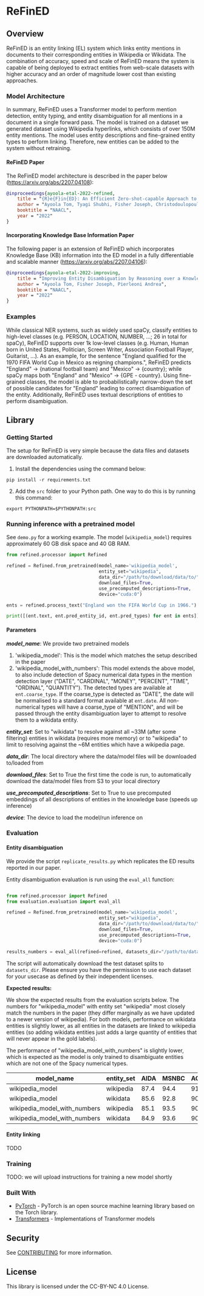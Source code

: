 # ReFinED
## Overview
ReFinED is an entity linking (EL) system which links entity mentions in documents to their corresponding entities in Wikipedia or Wikidata.
The combination of accuracy, speed and scale of ReFinED means the system is capable of being deployed to extract entities from web-scale  datasets with higher accuracy and an order of magnitude lower cost than existing approaches.

### Model Architecture
In summary, ReFinED uses a Transformer model to perform mention detection, entity typing, and entity disambiguation for all mentions in a document in a single forward pass. The model is trained on a dataset we generated dataset using Wikipedia hyperlinks, which consists of over 150M entity mentions. The model uses entity descriptions and fine-grained entity types to perform linking. Therefore, new entities can be added to the system without retraining.

#### ReFinED Paper
The ReFinED model architecture is described in the paper below (https://arxiv.org/abs/2207.04108):
```bibtex
@inproceedings{ayoola-etal-2022-refined,
    title = "{R}e{F}in{ED}: An Efficient Zero-shot-capable Approach to End-to-End Entity Linking",
    author = "Ayoola Tom, Tyagi Shubhi, Fisher Joseph, Christodoulopoulos Christos, Pierleoni Andrea",
    booktitle = "NAACL",
    year = "2022"
}

```
 

#### Incorporating Knowledge Base Information Paper
The following paper is an extension of ReFinED which incorporates Knowledge Base (KB) information into the ED model in a fully differentiable and scalable manner (https://arxiv.org/abs/2207.04106):
```bibtex
@inproceedings{ayoola-etal-2022-improving,
    title = "Improving Entity Disambiguation by Reasoning over a Knowledge Base",
    author = "Ayoola Tom, Fisher Joseph, Pierleoni Andrea",
    booktitle = "NAACL",
    year = "2022"
}
```

### Examples
While classical NER systems, such as widely used spaCy, classify entities to high-level classes (e.g. PERSON, LOCATION, NUMBER, ...; 26 in total for spaCy), ReFinED supports over 1k low-level classes (e.g. Human, Human born in United States, Politician, Screen Writer, Association Football Player, Guitarist, ...). As an example, for the sentence "England qualified for the 1970 FIFA World Cup in Mexico as reigning champions.", ReFinED predicts "England" → {national football team} and "Mexico" → {country}; while spaCy maps both "England" and "Mexico" → {GPE - country}. Using fine-grained classes, the model is able to probabilistically narrow-down the set of possible candidates for "England" leading to correct disambiguation of the entity. Additionally, ReFinED uses textual descriptions of entities to perform disambiguation.

## Library

### Getting Started
The setup for ReFinED is very simple because the data files and datasets are downloaded automatically.
1. Install the dependencies using the command below:
```commandline
pip install -r requirements.txt
```

2. Add the `src` folder to your Python path. One way to do this is by running this command:
```commandline
export PYTHONPATH=$PYTHONPATH:src
```

### Running inference with a pretrained model
See `demo.py` for a working example. The model (`wikipedia_model`) requires approximately 60 GB disk space and 40 GB RAM.
```python
from refined.processor import Refined

refined = Refined.from_pretrained(model_name='wikipedia_model', 
                                  entity_set="wikipedia",
                                  data_dir="/path/to/download/data/to/", 
                                  download_files=True,
                                  use_precomputed_descriptions=True,
                                  device="cuda:0")

ents = refined.process_text("England won the FIFA World Cup in 1966.")

print([(ent.text, ent.pred_entity_id, ent.pred_types) for ent in ents])
```

#### Parameters

***model_name***: We provide two pretrained models
1. 'wikipedia_model': This is the model which matches the setup described in the paper
2. 'wikipedia_model_with_numbers': This model extends the above model, to also include detection of Spacy numerical data types in 
the mention detection layer ("DATE", "CARDINAL", "MONEY", "PERCENT", "TIME", "ORDINAL", "QUANTITY"). The detected types are 
available at ``ent.coarse_type``. If the coarse_type is detected as "DATE", the date will be normalised to a standard 
format available at ``ent.date``. All non-numerical types will have a coarse_type of "MENTION", and will be passed through 
the entity disambiguation layer to attempt to resolve them to a wikidata entity. 

***entity_set***: Set to "wikidata" to resolve against all ~33M (after some filtering) entities in wikidata (requires more memory) or to "wikipedia" to 
limit to resolving against the ~6M entities which have a wikipedia page.

***data_dir***: The local directory where the data/model files will be downloaded to/loaded from

***download_files***: Set to True the first time the code is run, to automatically download the data/model files from S3 to your 
local directory

***use_precomputed_descriptions***: Set to True to use precomputed embeddings of all descriptions of entities 
in the knowledge base (speeds up inference)

***device***: The device to load the model/run inference on


### Evaluation

#### Entity disambiguation
We provide the script `replicate_results.py` which replicates the ED results reported in our paper.

Entity disambiguation evaluation is run using the ``eval_all`` function:

```python

from refined.processor import Refined
from evaluation.evaluation import eval_all

refined = Refined.from_pretrained(model_name='wikipedia_model', 
                                  entity_set="wikipedia",
                                  data_dir="/path/to/download/data/to/", 
                                  download_files=True,
                                  use_precomputed_descriptions=True,
                                  device="cuda:0")

results_numbers = eval_all(refined=refined, datasets_dir="/path/to/datasets", filter_not_in_kb=True, download=True)

```

The script will automatically download the test dataset splits to ``datasets_dir``. Please ensure you have the 
permission to use each dataset for your usecase as defined by their independent licenses. 

**Expected results:**

We show the expected results from the evaluation scripts below. The numbers for "wikipedia_model" with entity set "wikipedia" most closely match 
the numbers in the paper (they differ marginally as we have updated to a newer version of wikipedia). For both models, 
performance on wikidata entities is slightly lower, as all entities in the datasets are linked to wikipedia entities (so 
adding wikidata entities just adds a large quantity of entities that will never appear in the gold labels). 

The performance of "wikipedia_model_with_numbers" is
slightly lower, which is expected as the model is only trained to disambiguate entities which are not one of the Spacy numerical types.

| model_name     | entity_set |  AIDA | MSNBC | AQUAINT | ACE2004 | CWEB |  WIKI |
| ----------- | ----------- | ----------- | ----------- | ----------- | ----------- | ----------- | ----------- | 
| wikipedia_model      | wikipedia       |  87.4 | 94.4 | 91.7 | 91.4 | 77.7 | 88.6 |
| wikipedia_model      | wikidata       |  85.6 | 92.8 | 90.4 | 91.1 | 76.3 | 88.2 |
| wikipedia_model_with_numbers   | wikipedia       | 85.1  | 93.5 | 90.3 | 91.7 | 76.4 | 89.4 |
| wikipedia_model_with_numbers   | wikidata        |  84.9 | 93.6 | 90.0 | 91.2 | 75.8 | 88.9 |

#### Entity linking
   
TODO

### Training

TODO: we will upload instructions for training a new model shortly

### Built With

* [PyTorch](https://pytorch.org/) - PyTorch is an open source machine learning library based on the Torch library.
* [Transformers](https://pytorch.org/hub/huggingface_pytorch-transformers/) - Implementations of Transformer models

## Security

See [CONTRIBUTING](CONTRIBUTING.md#security-issue-notifications) for more information.

## License

This library is licensed under the CC-BY-NC 4.0 License.


